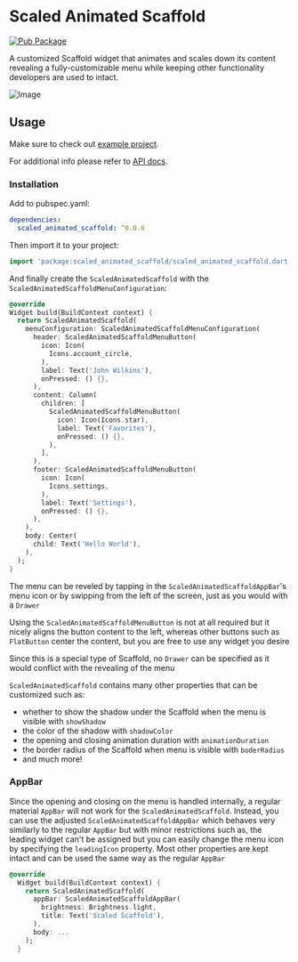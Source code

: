 # Scaled Animated Scaffold

[![Pub Package](https://img.shields.io/pub/v/scaled_animated_scaffold.svg?style=flat-square)](https://pub.dartlang.org/packages/scaled_animated_scaffold)

A customized Scaffold widget that animates and scales down its content revealing a fully-customizable menu while keeping other functionality developers are used to intact.

![Image](https://raw.githubusercontent.com/tapizquent/scaled_animated_scaffold/assets/package_showcase.gif)

## Usage

Make sure to check out [example project](https://github.com/tapizquent/scaled_animated_scaffold/blob/master/example).

For additional info please refer to [API docs](https://pub.dartlang.org/documentation/scaled_animated_scaffold/latest/scaled_animated_scaffold/scaled_animated_scaffold-library.html).

### Installation

Add to pubspec.yaml:

```yaml
dependencies:
  scaled_animated_scaffold: ^0.0.6
```

Then import it to your project:

```dart
import 'package:scaled_animated_scaffold/scaled_animated_scaffold.dart';
```

And finally create the `ScaledAnimatedScaffold` with the `ScaledAnimatedScaffoldMenuConfiguration`:

```dart
@override
Widget build(BuildContext context) {
  return ScaledAnimatedScaffold(
    menuConfiguration: ScaledAnimatedScaffoldMenuConfiguration(
      header: ScaledAnimatedScaffoldMenuButton(
        icon: Icon(
          Icons.account_circle,
        ),
        label: Text('John Wilkins'),
        onPressed: () {},
      ),
      content: Column(
        children: [
          ScaledAnimatedScaffoldMenuButton(
            icon: Icon(Icons.star),
            label: Text('Favorites'),
            onPressed: () {},
          ),
        ],
      ),
      footer: ScaledAnimatedScaffoldMenuButton(
        icon: Icon(
          Icons.settings,
        ),
        label: Text('Settings'),
        onPressed: () {},
      ),
    ),
    body: Center(
      child: Text('Hello World'),
    ),
  );
}
```

The menu can be reveled by tapping in the `ScaledAnimatedScaffoldAppBar`'s menu icon or by swipping from the left of the screen, just as you would with
a `Drawer`


Using the `ScaledAnimatedScaffoldMenuButton` is not at all required but it nicely aligns the button content to the left, whereas other buttons such as `FlatButton` center the content, but you are free to use any widget you desire


Since this is a special type of Scaffold, no `Drawer` can be specified as it would conflict with the revealing of the menu


`ScaledAnimatedScaffold` contains many other properties that can be customized such as:
- whether to show the shadow under the Scaffold when the menu is visible with `showShadow`
- the color of the shadow with `shadowColor`
- the opening and closing animation duration with `animationDuration`
- the border radius of the Scaffold when menu is visible with `boderRadius`
- and much more!

### AppBar

Since the opening and closing on the menu is handled internally, a regular material `AppBar` will not work for the `ScaledAnimatedScaffold`. Instead, you can use the adjusted `ScaledAnimatedScaffoldAppBar` which behaves very similarly to the regular `AppBar` but with minor restrictions such as, the leading widget can't be assigned but you can easily change the menu icon by specifying the `leadingIcon` property. Most other properties are kept intact and can be used the same way as the regular `AppBar`

```dart
@override
  Widget build(BuildContext context) {
    return ScaledAnimatedScaffold(
      appBar: ScaledAnimatedScaffoldAppBar(
        brightness: Brightness.light,
        title: Text('Scaled Scaffold'),
      ),
      body: ...
    );
  }
```